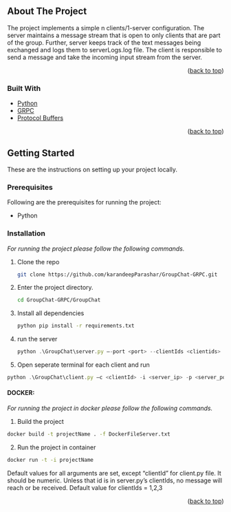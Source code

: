 <!-- ABOUT THE PROJECT -->

## About The Project

The project implements a simple n clients/1-server configuration. The server maintains a message stream that is open to only clients that are part of the group. Further, server keeps track of the text messages being exchanged and logs them to serverLogs.log file. The client is responsible to send a message and take the incoming input stream from the server.

<p align="right">(<a href="#top">back to top</a>)</p>

### Built With

- [Python](https://www.python.org/)
- [GRPC](https://grpc.io/docs/languages/python/)
- [Protocol Buffers](https://developers.google.com/protocol-buffers)

<p align="right">(<a href="#top">back to top</a>)</p>

<!-- GETTING STARTED -->

## Getting Started

These are the instructions on setting up your project locally.

### Prerequisites

Following are the prerequisites for running the project:

- Python

### Installation

_For running the project please follow the following commands._

1. Clone the repo
   ```sh
   git clone https://github.com/karandeepParashar/GroupChat-GRPC.git
   ```
2. Enter the project directory.
   ```sh
   cd GroupChat-GRPC/GroupChat
   ```
3. Install all dependencies
   ```sh
   python pip install -r requirements.txt
   ```
4. run the server

   ```js
   python .\GroupChat\server.py –-port <port> --clientIds <clientids> 
   ```

5. Open seperate terminal for each client and run

  ```js
  python .\GroupChat\client.py –c <clientId> -i <server_ip> -p <server_port>
  ```
#### DOCKER:

_For running the project in docker please follow the following commands._

1. Build the project
```sh
docker build -t projectName . -f DockerFileServer.txt
```
2. Run the project in container
``` sh
docker run -t -i projectName
```

Default values for all arguments are set, except “clientId” for client.py file. It should be numeric. Unless that id is in server.py’s clientIds, no message will reach or be received. Default value for clientIds = 1,2,3

<p align="right">(<a href="#top">back to top</a>)</p>
